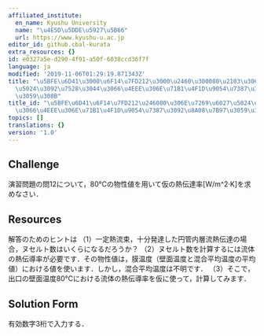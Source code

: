 ```yaml
---
affiliated_institute:
  en_name: Kyushu University
  name: "\u4E5D\u5DDE\u5927\u5B66"
  url: https://www.kyushu-u.ac.jp
editor_id: github.cbal-kurata
extra_resources: {}
id: e0327a5e-d290-4f91-a50f-6038ccd36f7f
language: ja
modified: '2019-11-06T01:29:19.871343Z'
title: "\u5BFE\u6D41\u3000\u6F14\u7FD212\u3000\u2460\u300080\u2103\u306E\u7269\u6027\
  \u5024\u3092\u7528\u3044\u3066\u4EEE\u306E\u71B1\u4F1D\u9054\u7387\u3092\u8A08\u7B97\
  \u3059\u308B"
title_id: "\u5BFE\u6D41\u6F14\u7FD212\u246080\u306E\u7269\u6027\u5024\u3092\u7528\u3044\
  \u3066\u4EEE\u306E\u71B1\u4F1D\u9054\u7387\u3092\u8A08\u7B97\u3059\u308B"
topics: []
translations: {}
version: '1.0'
---
```


## Challenge
演習問題の問12について，80℃の物性値を用いて仮の熱伝達率[W/m^2·K]を求めなさい．

## Resources
解答のためのヒントは
（1）一定熱流束，十分発達した円管内層流熱伝達の場合，ヌセルト数はいくらになるだろうか？
（2）ヌセルト数を計算するには流体の熱伝導率が必要です．その物性値は，膜温度（壁面温度と混合平均温度の平均値）における値を使います．しかし，混合平均温度は不明です．
（3）そこで，出口の壁面温度80℃における流体の熱伝導率を仮に使って，計算してみます．

## Solution Form
有効数字3桁で入力する．



